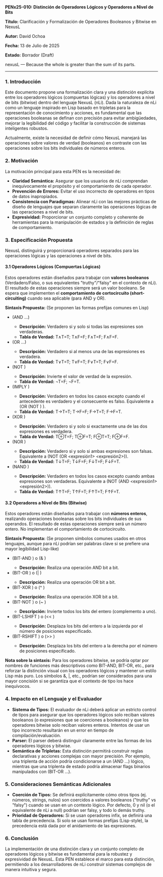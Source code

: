 **PENx25-010: Distinción de Operadores Lógicos y Operadores a Nivel de Bits**

**Título:** Clarificación y Formalización de Operadores Booleanos y Bitwise en NexusL

**Autor:** David Ochoa

**Fecha:** 13 de Julio de 2025

**Estado:** Borrador (Draft)

nexusL — Because the whole is greater than the sum of its parts.

---

### **1. Introducción**

Este documento propone una formalización clara y una distinción explícita entre los operadores lógicos (compuertas lógicas) y los operadores a nivel de bits (bitwise) dentro del lenguaje NexusL (nLi). Dada la naturaleza de nLi como un lenguaje inspirado en Lisp basado en tripletas para la representación de conocimiento y acciones, es fundamental que las operaciones booleanas se definan con precisión para evitar ambigüedades, mejorar la legibilidad del código y facilitar la construcción de sistemas inteligentes robustos.

Actualmente, existe la necesidad de definir cómo NexusL manejará las operaciones sobre valores de verdad (booleanos) en contraste con las operaciones sobre los bits individuales de números enteros.

### **2. Motivación**

La motivación principal para esta PEN es la necesidad de:

* **Claridad Semántica:** Asegurar que los usuarios de nLi comprendan inequívocamente el propósito y el comportamiento de cada operador.  
* **Prevención de Errores:** Evitar el uso incorrecto de operadores en tipos de datos inapropiados.  
* **Consistencia con Paradigmas:** Alinear nLi con las mejores prácticas de diseño de lenguajes que separan claramente las operaciones lógicas de las operaciones a nivel de bits.  
* **Expresividad:** Proporcionar un conjunto completo y coherente de herramientas para la manipulación de estados y la definición de reglas de comportamiento.

### **3. Especificación Propuesta**

NexusL distinguirá y proporcionará operadores separados para las operaciones lógicas y las operaciones a nivel de bits.

#### **3.1 Operadores Lógicos (Compuertas Lógicas)**

Estos operadores están diseñados para trabajar con **valores booleanos** (Verdadero/Falso, o sus equivalentes "truthy"/"falsy" en el contexto de nLi). El resultado de estas operaciones siempre será un valor booleano. Se espera que implementen el **comportamiento de cortocircuito (short-circuiting)** cuando sea aplicable (para AND y OR).

**Sintaxis Propuesta:** (Se proponen las formas prefijas comunes en Lisp)

* (AND <expresion1> <expresion2> ...)  
  * **Descripción:** Verdadero si y solo si todas las expresiones son verdaderas.  
  * **Tabla de Verdad:** T∧T=T; T∧F=F; F∧T=F; F∧F=F.  
* (OR <expresion1> <expresion2> ...)  
  * **Descripción:** Verdadero si al menos una de las expresiones es verdadera.  
  * **Tabla de Verdad:** T∨T=T; T∨F=T; F∨T=T; F∨F=F.  
* (NOT <expresion>)  
  * **Descripción:** Invierte el valor de verdad de la expresión.  
  * **Tabla de Verdad:** ¬T=F; ¬F=T.  
* (IMPLY <antecedente> <consecuente>)  
  * **Descripción:** Verdadero en todos los casos excepto cuando el antecedente es verdadero y el consecuente es falso. Equivalente a (OR (NOT <antecedente>) <consecuente>).  
  * **Tabla de Verdad:** T→T=T; T→F=F; F→T=T; F→F=T.  
* (XOR <expresion1> <expresion2>)  
  * **Descripción:** Verdadero si y solo si exactamente una de las dos expresiones es verdadera.  
  * **Tabla de Verdad:** T⊕T=F; T⊕F=T; F⊕T=T; F⊕F=F.  
* (NOR <expresion1> <expresion2>)  
  * **Descripción:** Verdadero si y solo si ambas expresiones son falsas. Equivalente a (NOT (OR <expresión1> <expresión2>)).  
  * **Tabla de Verdad:** T↓T=F; T↓F=F; F↓T=F; F↓F=T.  
* (NAND <expresion1> <expresion2>)  
  * **Descripción:** Verdadero en todos los casos excepto cuando ambas expresiones son verdaderas. Equivalente a (NOT (AND <expresión1> <expresión2>)).  
  * **Tabla de Verdad:** T↑T=F; T↑F=T; F↑T=T; F↑F=T.

#### **3.2 Operadores a Nivel de Bits (Bitwise)**

Estos operadores están diseñados para trabajar con **números enteros**, realizando operaciones booleanas sobre los bits individuales de sus operandos. El resultado de estas operaciones siempre será un número entero. No implementan el comportamiento de cortocircuito.

**Sintaxis Propuesta:** (Se proponen símbolos comunes usados en otros lenguajes, aunque para nLi podrían ser palabras clave si se prefiere una mayor legibilidad Lisp-like)

* (BIT-AND <entero1> <entero2>) o (& <entero1> <entero2>)  
  * **Descripción:** Realiza una operación AND bit a bit.  
* (BIT-OR <entero1> <entero2>) o (| <entero1> <entero2>)  
  * **Descripción:** Realiza una operación OR bit a bit.  
* (BIT-XOR <entero1> <entero2>) o (^ <entero1> <entero2>)  
  * **Descripción:** Realiza una operación XOR bit a bit.  
* (BIT-NOT <entero>) o (~ <entero>)  
  * **Descripción:** Invierte todos los bits del entero (complemento a uno).  
* (BIT-LSHIFT <entero> <posiciones>) o (<< <entero> <posiciones>)  
  * **Descripción:** Desplaza los bits del entero a la izquierda por el número de posiciones especificado.  
* (BIT-RSHIFT <entero> <posiciones>) o (>> <entero> <posiciones>)  
  * **Descripción:** Desplaza los bits del entero a la derecha por el número de posiciones especificado.

**Nota sobre la sintaxis:** Para los operadores bitwise, se podría optar por nombres de funciones más descriptivos como BIT-AND, BIT-OR, etc., para reforzar la distinción visual con los operadores lógicos y mantener un estilo Lisp más puro. Los símbolos &, |, etc., podrían ser considerados para una mayor concisión si se garantiza que el contexto de tipo los hace inequívocos.

### **4. Impacto en el Lenguaje y el Evaluador**

* **Sistema de Tipos:** El evaluador de nLi deberá aplicar un estricto control de tipos para asegurar que los operadores lógicos solo reciban valores booleanos (o expresiones que se coerciones a booleanos) y que los operadores bitwise solo reciban valores enteros. Intentos de usar un tipo incorrecto resultarán en un error en tiempo de compilación/evaluación.  
* **Parser:** El parser deberá distinguir claramente entre las formas de los operadores lógicos y bitwise.  
* **Semántica de Tripletas:** Esta distinción permitirá construir reglas declarativas y acciones complejas con mayor precisión. Por ejemplo, una triplenta de acción podría condicionarse a un (AND ...) lógico, mientras que una triplenta de estado podría almacenar flags binarios manipulados con (BIT-OR ...).

### **5. Consideraciones Semánticas Adicionales**

* **Coerción de Tipos:** Se definirá explícitamente cómo otros tipos (ej. números, strings, nulos) son coercidos a valores booleanos ("truthy" vs "falsy") cuando se usan en un contexto lógico. Por defecto, 0 y nil (o el equivalente de nLi a null) podrían ser falsy, y todo lo demás truthy.  
* **Prioridad de Operadores:** Si se usan operadores infix, se definirá una tabla de precedencia. Si solo se usan formas prefijas (Lisp-style), la precedencia está dada por el anidamiento de las expresiones.

### **6. Conclusión**

La implementación de una distinción clara y un conjunto completo de operadores lógicos y bitwise es fundamental para la robustez y expresividad de NexusL. Esta PEN establece el marco para esta distinción, permitiendo a los desarrolladores de nLi construir sistemas complejos de manera intuitiva y segura.
